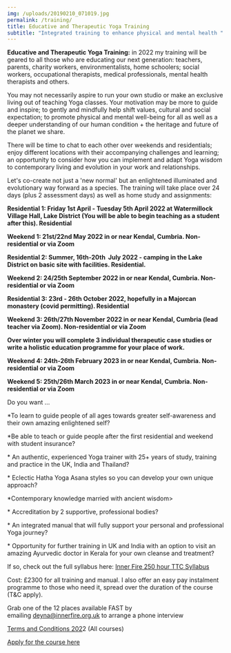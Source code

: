 ```yaml
---
img: /uploads/20190210_071019.jpg
permalink: /training/
title: Educative and Therapeutic Yoga Training
subtitle: "Integrated training to enhance physical and mental health "
---
```

**Educative and Therapeutic Yoga Training:** in 2022 my training will be geared to all those who are educating our next generation: teachers, parents, charity workers, environmentalists, home schoolers; social workers, occupational therapists, medical professionals, mental health therapists and others.

You may not necessarily aspire to run your own studio or make an exclusive living out of teaching Yoga classes. Your motivation may be more to guide and inspire; to gently and mindfully help shift values, cultural and social expectation; to promote physical and mental well-being for all as well as a deeper understanding of our human condition + the heritage and future of the planet we share.

There will be time to chat to each other over weekends and residentials; enjoy different locations with their accompanying challenges and learning; an opportunity to consider how you can implement and adapt Yoga wisdom to contemporary living and evolution in your work and relationships.

Let's co-create not just a 'new normal' but an enlightened illuminated and evolutionary way forward as a species. The training will take place over 24 days (plus 2 assessment days) as well as home study and assignments:

**Residential 1: Friday 1st April - Tuesday 5th April 2022 at Watermillock Village Hall, Lake District (You will be able to begin teaching as a student after this). Residential**

**Weekend 1: 21st/22nd May 2022 in or near Kendal, Cumbria. Non-residential or via Zoom**

**Residential 2: Summer, 16th-20th  July 2022 - camping in the Lake District on basic site with facilities. Residential.**

**Weekend 2: 24/25th September 2022 in or near Kendal, Cumbria. Non-residential or via Zoom**

**Residential 3: 23rd - 26th October 2022, hopefully in a Majorcan monastery (covid permitting). Residential**

**Weekend 3: 26th/27th November 2022 in or near Kendal, Cumbria (lead teacher via Zoom). Non-residential or via Zoom**

**Over winter you will complete 3 individual therapeutic case studies or write a holistic education programme for your place of work.**

**Weekend 4: 24th-26th February 2023 in or near Kendal, Cumbria. Non-residential or via Zoom**

**Weekend 5: 25th/26th March 2023 in or near Kendal, Cumbria. Non-residential or via Zoom**

Do you want ...

\*To learn to guide people of all ages towards greater self-awareness and their own amazing enlightened self?

\*Be able to teach or guide people after the first residential and weekend with student insurance?

\* An authentic, experienced Yoga trainer with 25+ years of study, training and practice in the UK, India and Thailand?

\* Eclectic Hatha Yoga Asana styles so you can develop your own unique approach?

\*Contemporary knowledge married with ancient wisdom>

\* Accreditation by 2 supportive, professional bodies?

\* An integrated manual that will fully support your personal and professional Yoga journey?

\* Opportunity for further training in UK and India with an option to visit an amazing Ayurvedic doctor in Kerala for your own cleanse and treatment?

If so, check out the full syllabus here: [Inner Fire 250 hour TTC Syllabus](https://www.dropbox.com/s/v19cab91vz6qksc/Therapeutic%20Yoga%20TTC%20syllabus%202022.pdf?dl=0)

Cost: £2300 for all training and manual. I also offer an easy pay instalment programme to those who need it, spread over the duration of the course (T&C apply).

Grab one of the 12 places available FAST by emailing [deyna@innerfire.org.uk](mailto:deyna@innerfire.org.uk) to arrange a phone interview

[Terms and Conditions 202](https://www.dropbox.com/s/xvbdumyojhcmytw/Terms%20and%20Conditions%202020.pdf?dl=0)2 (All courses)

[Apply for the course here](https://www.dropbox.com/s/hflm7xgv8mcbcew/Inner%20Fire%20TTC%20application%20form%202021.pdf?dl=0)